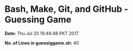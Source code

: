 # Bash, Make, Git, and GitHub - Guessing Game
**Date:** Thu Jul 20 19:49:48 PKT 2017 

**No. of Lines in guessiggame.sh:**  40 

